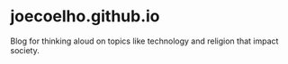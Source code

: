 # joecoelho.github.io
Blog for thinking aloud on topics like technology and religion that impact society.
